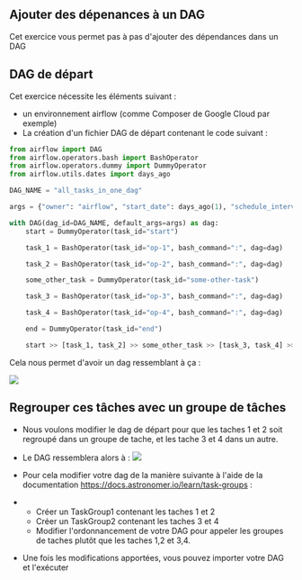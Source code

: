 ## Ajouter des dépenances à un DAG

Cet exercice vous permet pas à pas d'ajouter des dépendances dans un DAG
## DAG de départ

Cet exercice nécessite les éléments suivant :
* un environnement airflow (comme Composer de Google Cloud par exemple)
* La création d'un fichier DAG de départ contenant le code suivant :

```python
from airflow import DAG
from airflow.operators.bash import BashOperator
from airflow.operators.dummy import DummyOperator
from airflow.utils.dates import days_ago

DAG_NAME = "all_tasks_in_one_dag"

args = {"owner": "airflow", "start_date": days_ago(1), "schedule_interval": "@once"}

with DAG(dag_id=DAG_NAME, default_args=args) as dag:
    start = DummyOperator(task_id="start")

    task_1 = BashOperator(task_id="op-1", bash_command=":", dag=dag)

    task_2 = BashOperator(task_id="op-2", bash_command=":", dag=dag)

    some_other_task = DummyOperator(task_id="some-other-task")

    task_3 = BashOperator(task_id="op-3", bash_command=":", dag=dag)

    task_4 = BashOperator(task_id="op-4", bash_command=":", dag=dag)

    end = DummyOperator(task_id="end")

    start >> [task_1, task_2] >> some_other_task >> [task_3, task_4] >> end
```

Cela nous permet d'avoir un dag ressemblant à ça :

![](https://cloud.google.com/static/composer/docs/images/workflow-group-dags.png)

## Regrouper ces tâches avec un groupe de tâches

* Nous voulons modifier le dag de départ pour que les taches 1 et 2 soit regroupé dans un groupe de tache, et les tache 3 et 4 dans un autre.
* Le DAG ressemblera alors à :
![](https://cloud.google.com/static/composer/docs/images/workflow-taskgroup-dag.png)

* Pour cela modifier votre dag de la manière suivante à l'aide de la documentation https://docs.astronomer.io/learn/task-groups :
* * Créer un TaskGroup1 contenant les taches 1 et 2
  * Créer un TaskGroup2 contenant les taches 3 et 4
  * Modifier l'ordonnancement de votre DAG pour appeler les groupes de taches plutôt que les taches 1,2 et 3,4.
* Une fois les modifications apportées, vous pouvez importer votre DAG et l'exécuter


